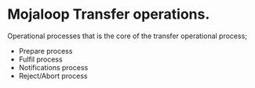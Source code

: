 # Mojaloop Transfer operations.

Operational processes that is the core of the transfer operational process;

- Prepare process
- Fulfil process
- Notifications process
- Reject/Abort process